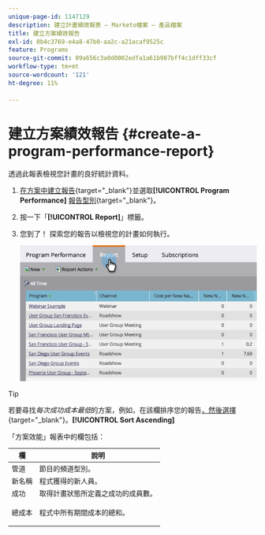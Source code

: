 ```yaml
---
unique-page-id: 1147129
description: 建立計畫績效報表 — Marketo檔案 — 產品檔案
title: 建立方案績效報告
exl-id: 0b4c3769-e4a8-47b0-aa2c-a21acaf9525c
feature: Programs
source-git-commit: 09a656c3a0d0002edfa1a61b987bff4c1dff33cf
workflow-type: tm+mt
source-wordcount: '121'
ht-degree: 11%

---
```


# 建立方案績效報告 {#create-a-program-performance-report}

透過此報表檢視您計畫的良好統計資料。

1. [在方案中建立報告](/help/marketo/product-docs/reporting/basic-reporting/creating-reports/create-a-report-in-a-program.md){target="_blank"}並選取&#x200B;**[!UICONTROL Program Performance]** [報告型別](/help/marketo/product-docs/reporting/basic-reporting/report-types/report-type-overview.md){target="_blank"}。
1. 按一下「**[!UICONTROL Report]**」標籤。
1. 您到了！ 探索您的報告以檢視您的計畫如何執行。

   ![](assets/image2014-9-18-17-3a23-3a2.png)

>[!TIP]
>
>若要尋找&#x200B;*每次成功成本最低*&#x200B;的方案，例如，在該欄排序您的報告[，然後選擇](/help/marketo/product-docs/reporting/basic-reporting/editing-reports/sort-report-on-columns.md){target="_blank"}。**[!UICONTROL Sort Ascending]**

「方案效能」報表中的欄包括：

<table>
 <thead>
  <tr>
   <th>欄</th>
   <th>說明</th>
  </tr>
 </thead>
 <tbody>
  <tr>
   <td>管道</td>
   <td>節目的頻道型別。</td>
  </tr>
  <tr>
   <td>新名稱</td>
   <td>程式獲得的新人員。</td>
  </tr>
  <tr>
   <td>成功</td>
   <td>取得計畫狀態所定義之成功的成員數。 </td>
  </tr>
  <tr>
   <td>總成本</td>
   <td><p>程式中所有期間成本的總和。</p></td>
  </tr>
 </tbody>
</table>
